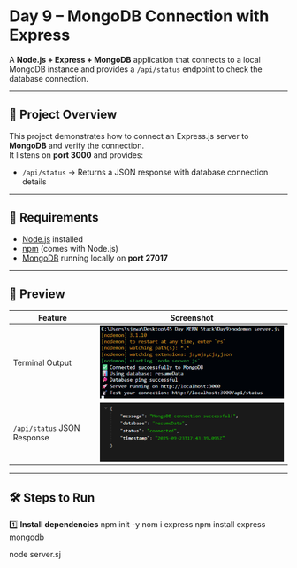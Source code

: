# Day 9 – MongoDB Connection with Express

A **Node.js + Express + MongoDB** application that connects to a local MongoDB instance and provides a `/api/status` endpoint to check the database connection.

---

## 📌 Project Overview
This project demonstrates how to connect an Express.js server to **MongoDB** and verify the connection.  
It listens on **port 3000** and provides:

- `/api/status` → Returns a JSON response with database connection details  

---

## 🎯 Requirements
- [Node.js](https://nodejs.org/) installed  
- [npm](https://www.npmjs.com/) (comes with Node.js)  
- [MongoDB](https://www.mongodb.com/try/download/community) running locally on **port 27017**  

---

## 🚀 Preview

| Feature | Screenshot |
|---------|------------|
| Terminal Output | ![terminal](terminal-res.png) |
| `/api/status` JSON Response | ![api-status](output.png) |

---

## 🛠️ Steps to Run

1️⃣ **Install dependencies**
npm init -y
nom i express
npm install express mongodb

node server.sj
